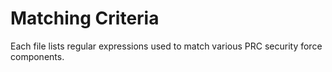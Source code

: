 # Matching Criteria

Each file lists regular expressions used to match various PRC security force components.
